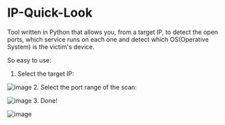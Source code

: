 # IP-Quick-Look
Tool written in Python that allows you, from a target IP, to detect the open ports, which service runs on each one and detect which OS(Operative System) is the victim's 
device.


So easy to use:

1. Select the target IP:

![image](https://user-images.githubusercontent.com/47004842/236818713-7905c622-460b-4493-afb3-d5be48be6973.png)
2. Select the port range of the scan:

![image](https://github.com/ComplexBlock/IP-Quick-Look/assets/47004842/31e16f6d-d542-4fcd-bacc-1f8fa0cb21aa)
3. Done!

![image](https://github.com/ComplexBlock/IP-Quick-Look/assets/47004842/fa271ac8-ade1-4d99-9fc1-6c9a03525d09)

